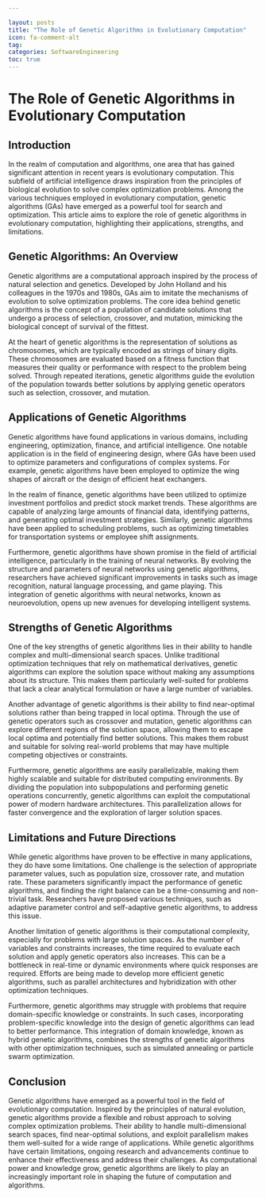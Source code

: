 ```yaml
---

layout: posts
title: "The Role of Genetic Algorithms in Evolutionary Computation"
icon: fa-comment-alt
tag:      
categories: SoftwareEngineering
toc: true
---
```




# The Role of Genetic Algorithms in Evolutionary Computation

## Introduction

In the realm of computation and algorithms, one area that has gained significant attention in recent years is evolutionary computation. This subfield of artificial intelligence draws inspiration from the principles of biological evolution to solve complex optimization problems. Among the various techniques employed in evolutionary computation, genetic algorithms (GAs) have emerged as a powerful tool for search and optimization. This article aims to explore the role of genetic algorithms in evolutionary computation, highlighting their applications, strengths, and limitations.

## Genetic Algorithms: An Overview

Genetic algorithms are a computational approach inspired by the process of natural selection and genetics. Developed by John Holland and his colleagues in the 1970s and 1980s, GAs aim to imitate the mechanisms of evolution to solve optimization problems. The core idea behind genetic algorithms is the concept of a population of candidate solutions that undergo a process of selection, crossover, and mutation, mimicking the biological concept of survival of the fittest.

At the heart of genetic algorithms is the representation of solutions as chromosomes, which are typically encoded as strings of binary digits. These chromosomes are evaluated based on a fitness function that measures their quality or performance with respect to the problem being solved. Through repeated iterations, genetic algorithms guide the evolution of the population towards better solutions by applying genetic operators such as selection, crossover, and mutation.

## Applications of Genetic Algorithms

Genetic algorithms have found applications in various domains, including engineering, optimization, finance, and artificial intelligence. One notable application is in the field of engineering design, where GAs have been used to optimize parameters and configurations of complex systems. For example, genetic algorithms have been employed to optimize the wing shapes of aircraft or the design of efficient heat exchangers.

In the realm of finance, genetic algorithms have been utilized to optimize investment portfolios and predict stock market trends. These algorithms are capable of analyzing large amounts of financial data, identifying patterns, and generating optimal investment strategies. Similarly, genetic algorithms have been applied to scheduling problems, such as optimizing timetables for transportation systems or employee shift assignments.

Furthermore, genetic algorithms have shown promise in the field of artificial intelligence, particularly in the training of neural networks. By evolving the structure and parameters of neural networks using genetic algorithms, researchers have achieved significant improvements in tasks such as image recognition, natural language processing, and game playing. This integration of genetic algorithms with neural networks, known as neuroevolution, opens up new avenues for developing intelligent systems.

## Strengths of Genetic Algorithms

One of the key strengths of genetic algorithms lies in their ability to handle complex and multi-dimensional search spaces. Unlike traditional optimization techniques that rely on mathematical derivatives, genetic algorithms can explore the solution space without making any assumptions about its structure. This makes them particularly well-suited for problems that lack a clear analytical formulation or have a large number of variables.

Another advantage of genetic algorithms is their ability to find near-optimal solutions rather than being trapped in local optima. Through the use of genetic operators such as crossover and mutation, genetic algorithms can explore different regions of the solution space, allowing them to escape local optima and potentially find better solutions. This makes them robust and suitable for solving real-world problems that may have multiple competing objectives or constraints.

Furthermore, genetic algorithms are easily parallelizable, making them highly scalable and suitable for distributed computing environments. By dividing the population into subpopulations and performing genetic operations concurrently, genetic algorithms can exploit the computational power of modern hardware architectures. This parallelization allows for faster convergence and the exploration of larger solution spaces.

## Limitations and Future Directions

While genetic algorithms have proven to be effective in many applications, they do have some limitations. One challenge is the selection of appropriate parameter values, such as population size, crossover rate, and mutation rate. These parameters significantly impact the performance of genetic algorithms, and finding the right balance can be a time-consuming and non-trivial task. Researchers have proposed various techniques, such as adaptive parameter control and self-adaptive genetic algorithms, to address this issue.

Another limitation of genetic algorithms is their computational complexity, especially for problems with large solution spaces. As the number of variables and constraints increases, the time required to evaluate each solution and apply genetic operators also increases. This can be a bottleneck in real-time or dynamic environments where quick responses are required. Efforts are being made to develop more efficient genetic algorithms, such as parallel architectures and hybridization with other optimization techniques.

Furthermore, genetic algorithms may struggle with problems that require domain-specific knowledge or constraints. In such cases, incorporating problem-specific knowledge into the design of genetic algorithms can lead to better performance. This integration of domain knowledge, known as hybrid genetic algorithms, combines the strengths of genetic algorithms with other optimization techniques, such as simulated annealing or particle swarm optimization.

## Conclusion

Genetic algorithms have emerged as a powerful tool in the field of evolutionary computation. Inspired by the principles of natural evolution, genetic algorithms provide a flexible and robust approach to solving complex optimization problems. Their ability to handle multi-dimensional search spaces, find near-optimal solutions, and exploit parallelism makes them well-suited for a wide range of applications. While genetic algorithms have certain limitations, ongoing research and advancements continue to enhance their effectiveness and address their challenges. As computational power and knowledge grow, genetic algorithms are likely to play an increasingly important role in shaping the future of computation and algorithms.